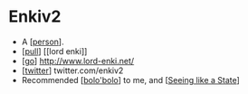 # Enkiv2

- A [[person]].
- [[pull]] [[lord enki]]
- [[go]] http://www.lord-enki.net/
- [[twitter]] twitter.com/enkiv2
- Recommended [[bolo'bolo]] to me, and [[Seeing like a State]]

[//begin]: # "Autogenerated link references for markdown compatibility"
[person]: person "Person"
[pull]: pull "Pull"
[go]: go "Go"
[twitter]: twitter "Twitter"
[bolo'bolo]: bolo'bolo "Bolo'bolo"
[Seeing like a State]: seeing-like-a-state "Seeing Like a State"
[//end]: # "Autogenerated link references"
